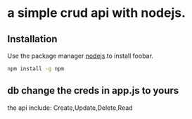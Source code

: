 # a simple crud api with nodejs.
## Installation

Use the package manager [nodejs](https://nodejs.dev/en/download/) to install foobar.

```bash
npm install -g npm
```
## db change the creds in app.js to yours

the api include: Create,Update,Delete,Read
